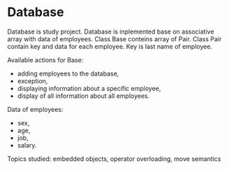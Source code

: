 # Database
Database is study project. Database is inplemented base on associative array with data of employees.
Class Base conteins array of Pair. Class Pair contain key and data for each employee. Key is last name of employee.

Available actions for Base: 
- adding employees to the database, 
- exception, 
- displaying information about a specific employee, 
- display of all information about all employees.

Data of employees:
- sex,
- age,
- job,
- salary.

Topics studied: embedded objects, operator overloading, move semantics


